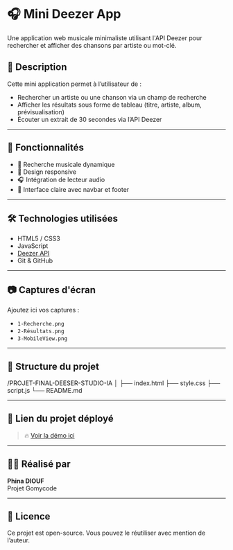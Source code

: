 # 🎧 Mini Deezer App

Une application web musicale minimaliste utilisant l'API Deezer pour rechercher et afficher des chansons par artiste ou mot-clé.

## 📌 Description

Cette mini application permet à l’utilisateur de :
- Rechercher un artiste ou une chanson via un champ de recherche
- Afficher les résultats sous forme de tableau (titre, artiste, album, prévisualisation)
- Écouter un extrait de 30 secondes via l’API Deezer

---

## 🚀 Fonctionnalités

- 🎵 Recherche musicale dynamique
- 📱 Design responsive
- 🎧 Intégration de lecteur audio
- 🎨 Interface claire avec navbar et footer

---

## 🛠️ Technologies utilisées

- HTML5 / CSS3
- JavaScript
- [Deezer API](https://developers.deezer.com/api)
- Git & GitHub

---

## 📷 Captures d'écran

Ajoutez ici vos captures :
- `1-Recherche.png`
- `2-Résultats.png`
- `3-MobileView.png`

---

## 📁 Structure du projet

/PROJET-FINAL-DEESER-STUDIO-IA
│
├── index.html
├── style.css
├── script.js
└── README.md


---

## 🔗 Lien du projet déployé

> 🔥 [Voir la démo ici](https://votre-lien-github-pages)

---

## 👩‍💻 Réalisé par

**Phina DIOUF**  
Projet Gomycode

---

## 📜 Licence

Ce projet est open-source. Vous pouvez le réutiliser avec mention de l’auteur.